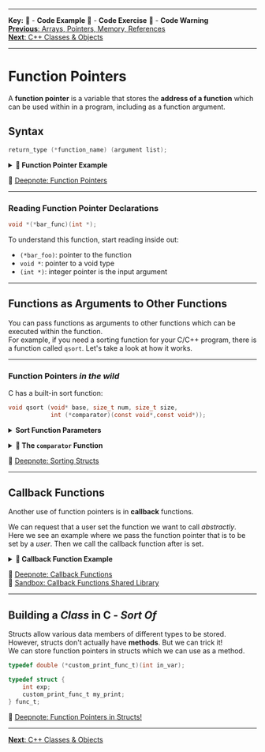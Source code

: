 
---
**Key:** 
:large_orange_diamond: - **Code Example** 
:large_blue_diamond: - **Code Exercise** 
:red_circle: - **Code Warning**  
[**Previous**: Arrays, Pointers, Memory, References](https://github.com/ackirby88/CS107/blob/master/C-Basics/C-5-Memory.md)  
[**Next**: C++ Classes & Objects](https://github.com/ackirby88/CS107/blob/master/C++/CPP-0-ClassesObjects.md)

---
# Function Pointers
A **function pointer** is a variable that stores the **address of a function** which can be used within in a program, including as a function argument.

## Syntax    
```C
return_type (*function_name) (argument list);
```

**<details><summary><b>:large_orange_diamond: Function Pointer Example </b></summary>**
<p>
    
A function named `foo` takes two integers as arguments and returns an integer.
```C
#include <stdio.h>

int my_add_function(int a, int b){
    return a+b;
}

int main(void){
    int (*foo)(int,int);   // optional argument names
    foo = my_add_function; // initialize the function pointer 
    
    /* optionally: we can use & */
    // foo = &my_add_function;
    
    int a = 5, b = 70;
    int sum = foo(a,b);
    printf("The sum of %d and %d equals %d.\n",a,b,sum);

    return 0;
}
```
</p>
</details>

:large_orange_diamond: [Deepnote: Function Pointers](https://deepnote.com/project/fdeed75f-9b4a-428c-8bb7-3766103008ee)

---
### Reading Function Pointer Declarations
```C
void *(*bar_func)(int *);
```
To understand this function, start reading inside out:
- `(*bar_foo)`: pointer to the function
- `void *`: pointer to a void type
- `(int *)`: integer pointer is the input argument

---
## Functions as Arguments to Other Functions
You can pass functions as arguments to other functions which can be executed within the function.  
For example, if you need a sorting function for your C/C++ program, there is a function called `qsort`. Let's take a look at how it works.

---
### Function Pointers *in the wild*
C has a built-in sort function:
```C
void qsort (void* base, size_t num, size_t size,  
            int (*comparator)(const void*,const void*));
```
**<details><summary><b>Sort Function Parameters</b></summary>**
<p>

- [x] **base** − pointer to the first element of the array to be sorted
- [x] **num**  − number of elements in the array pointed by base
- [x] **size** − size in bytes of each element in the array
- [x] **comparator** − function that compares two elements
</p>
</details>

**<details><summary><b>:large_orange_diamond: The `comparator` Function</b></summary>**
<p>
    
```C
int comparator(const void* p1, const void* p2);
Return value meaning
<0 The element pointed by p1 goes before the element pointed by p2
 0 The element pointed by p1 is equivalent to the element pointed by p2
>0 The element pointed by p1 goes after the element pointed by p2
```
</p>
</details>

:large_orange_diamond: [Deepnote: Sorting Structs](https://deepnote.com/project/fdeed75f-9b4a-428c-8bb7-3766103008ee)

---
## Callback Functions
Another use of function pointers is in **callback** functions. 

We can request that a user set the function we want to call *abstractly*.  
Here we see an example where we pass the function pointer that is to be set by a *user*. Then we call the callback function after is set. 

**<details><summary><b>:large_orange_diamond: Callback Function Example</b></summary>**
<p>
    
```C
#include <stdio.h>

double custom_mult(double x,double y){
    return x*x + 2.0*x*y + y*y;
}

// callback prototype
typedef double (*multiply_func_t)(double,double);

void set_callback(multiply_func_t *func_ptr){
      *(void **)(func_ptr) = custom_mult;
}

int main(void){
    multiply_func_t callback_multiply;
    set_callback(&callback_multiply);
    
    double x = 2.6, y = 5.1;
    double result = callback_multiply(x,y);
    printf("The results from our callback Op(x=%f,y=%f) = x*x + 2.0*x*y + y*y = %f\n",x,y,result);
    
    return 0;
}
```
</p>
</details>

:large_orange_diamond: [Deepnote: Callback Functions](https://deepnote.com/project/fdeed75f-9b4a-428c-8bb7-3766103008ee)  
:large_orange_diamond: [Sandbox: Callback Functions Shared Library](https://bit.ly/2ZXsZuG)

---
## Building a *Class* in C - *Sort Of*
Structs allow various data members of different types to be stored. However, structs don't actually have **methods**. But we can trick it!  
We can store function pointers in structs which we can use as a method.  
```C
typedef double (*custom_print_func_t)(int in_var);

typedef struct {
    int exp;
    custom_print_func_t my_print;
} func_t;
```
:large_orange_diamond: [Deepnote: Function Pointers in Structs!](https://deepnote.com/project/fdeed75f-9b4a-428c-8bb7-3766103008ee)  

---
[**Next**: C++ Classes & Objects](https://github.com/ackirby88/CS107/blob/master/C++/CPP-0-ClassesObjects.md)
